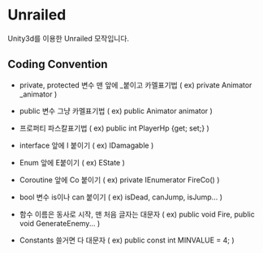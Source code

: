 # Unrailed
Unity3d를 이용한 Unrailed 모작입니다.


## Coding Convention

+ private, protected 변수 맨 앞에 _붙이고 카멜표기법     ( ex) private Animator _animator ) <br>
+ public 변수 그냥 카멜표기법                           ( ex) public Animator animator ) <br>
+ 프로퍼티 파스칼표기법                                 ( ex) public int PlayerHp {get; set;} ) <br>

+ interface 앞에 I 붙이기                              ( ex) IDamagable ) <br>
+ Enum 앞에 E붙이기                                    ( ex) EState ) <br>
+ Coroutine 앞에 Co 붙이기                             ( ex) private IEnumerator FireCo() ) <br>
+ bool 변수 is이나 can 붙이기                           ( ex) isDead, canJump, isJump... ) <br>

+ 함수 이름은 동사로 시작, 맨 처음 글자는 대문자          ( ex) public void Fire, public void GenerateEnemy... ) <br>
+ Constants 쓸거면 다 대문자                            ( ex) public const int MINVALUE = 4; ) <br>
